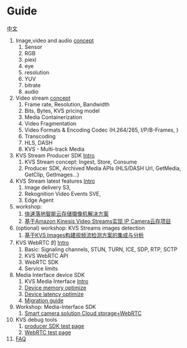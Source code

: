 # Guide 
[中文](./guide_cn.md)

1. Image,video and audio [concept](./Basic%20Video%20for%20KVS.pdf)
    1. Sensor
    2. RGB
    3. piexl
    4. eye
    5. resolution
    6. YUV
    7. bitrate
    8. audio
2. Video stream [concept](./Streaming%20Media%20Concepts%20for%20Beginners.pdf)
    1. Frame rate, Resolution, Bandwidth
    2. Bits, Bytes, KVS pricing model
    3. Media Containerization
    4. Video Fragmentation
    5. Video Formats & Encoding Codec (H.264/265, I/P/B-Frames, )
    6. Transcoding
    7. HLS, DASH
    8. KVS - Multi-track Media
3. KVS Stream Producer SDK [Intro](./Intro%20to%20Kinesis%20Video%20Streams.pdf)
    1. KVS Stream concept: Ingest, Store, Consume
    2. Producer SDK, Archived Media APIs (HLS/DASH Url, GetMedia, GetClip, GetImages...)
4. KVS Stream latest features [Intro](./Latest%20Features.pdf)
    1. Image delivery S3,
    2. Rekognition Video Events SVE,
    3. Edge Agent
5. workshop: 
    1. [快速落地智能云存储摄像机解决方案](https://aws.amazon.com/cn/blogs/china/foundation-of-fast-landing-smart-camera-solution/)
    2. [基于Amazon Kinesis Video Streams实现 IP Camera云存项目](https://aws.amazon.com/cn/blogs/china/realize-ip-camera-cloud-storage-project-based-on-amazon-kinesis-video-streams/)
6. (optional) workshop: KVS Streams images detection
    1. [基于KVS Images构建视频流检测方案的集成与分析](https://aws.amazon.com/cn/blogs/china/integration-and-analysis-of-video-stream-detection-scheme-based-on-amazon-kinesis-video-stream-images/)
7. KVS WebRTC 的 [Intro](./Intro%20to%20KVS%20WebRTC.pdf)
    1. Basic: Signaling channels, STUN, TURN, ICE, SDP, RTP, SCTP
    2. KVS WebRTC API
    3. WebRTC SDK
    4. Service limits
8. Media Interface device SDK
    1. KVS Media Interface [Intro](../README.md)
    2. [Device memory optimize](./memory.md)
    3. [Device latency optimize](./latency.md)
    4. [Migration guide](./migration_guide.md)
9. Workshop: Media-Interface SDK
    1. [Smart camera solution Cloud storage+WebRTC](https://aws.amazon.com/cn/blogs/china/fast-landing-smart-camera-solution-cloud-storage-webrtc/)
10. KVS debug tools
    1. [producer SDK test page](https://github.com/aws-samples/amazon-kinesis-video-streams-media-viewer)
    2. [WebRTC test page](https://github.com/codingspirit/kvs-webrtc-test-page)
11. [FAQ](https://w.amazon.com/bin/view/GCR_INFRA_SSA/Playbooks/IoTCenter)


